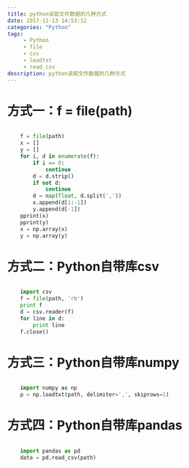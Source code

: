 ```yaml
---
title: python读取文件数据的几种方式
date: 2017-11-13 14:53:12 
categories: "Python" 
tags: 
     - Python
     - file
     - csv
     - loadtxt
     - read_csv
description: python读取文件数据的几种方式
---
```

# 方式一：f = file(path)

``` python

    f = file(path)
    x = []
    y = []
    for i, d in enumerate(f):
        if i == 0:
            continue
        d = d.strip()
        if not d:
            continue
        d = map(float, d.split(','))
        x.append(d[1:-1])
        y.append(d[-1])
    pprint(x)
    pprint(y)
    x = np.array(x)
    y = np.array(y)
```

# 方式二：Python自带库csv

``` python

	import csv
    f = file(path, 'rb')
    print f
    d = csv.reader(f)
    for line in d:
        print line
    f.close()
```

# 方式三：Python自带库numpy

``` python

	import numpy as np
	p = np.loadtxt(path, delimiter=',', skiprows=1)
```


# 方式四：Python自带库pandas

``` python

	import pandas as pd
	data = pd.read_csv(path)
```

